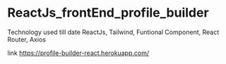 # ReactJs_frontEnd_profile_builder
Technology used till date ReactJs, Tailwind, Funtional Component, React Router, Axios

link
https://profile-builder-react.herokuapp.com/


